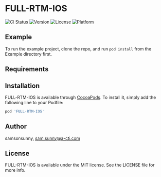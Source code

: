 # FULL-RTM-IOS

[![CI Status](http://img.shields.io/travis/samsonsunny/FULL-RTM-IOS.svg?style=flat)](https://travis-ci.org/samsonsunny/FULL-RTM-IOS)
[![Version](https://img.shields.io/cocoapods/v/FULL-RTM-IOS.svg?style=flat)](http://cocoapods.org/pods/FULL-RTM-IOS)
[![License](https://img.shields.io/cocoapods/l/FULL-RTM-IOS.svg?style=flat)](http://cocoapods.org/pods/FULL-RTM-IOS)
[![Platform](https://img.shields.io/cocoapods/p/FULL-RTM-IOS.svg?style=flat)](http://cocoapods.org/pods/FULL-RTM-IOS)

## Example

To run the example project, clone the repo, and run `pod install` from the Example directory first.

## Requirements

## Installation

FULL-RTM-IOS is available through [CocoaPods](http://cocoapods.org). To install
it, simply add the following line to your Podfile:

```ruby
pod 'FULL-RTM-IOS'
```

## Author

samsonsunny, sam.sunny@a-cti.com

## License

FULL-RTM-IOS is available under the MIT license. See the LICENSE file for more info.
